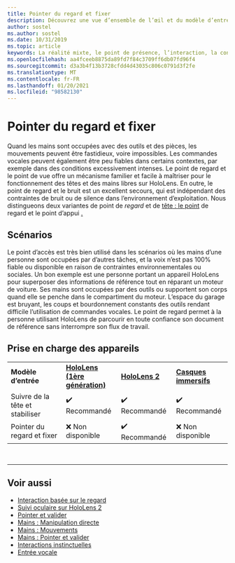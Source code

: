 ```yaml
---
title: Pointer du regard et fixer
description: Découvrez une vue d’ensemble de l’œil et du modèle d’entrée de point d’entrée pour les applications de réalité mixte.
author: sostel
ms.author: sostel
ms.date: 10/31/2019
ms.topic: article
keywords: La réalité mixte, le point de présence, l’interaction, la conception, le suivi des yeux, le suivi des têtes, le casque de la réalité mixte, le casque Windows Mixed Reality, le casque de réalité virtuelle, le HoloLens, le MRTK, la réalité mixte Toolkit
ms.openlocfilehash: aa4fceeb8875da89fd7f84c3709ff6db07fd96f4
ms.sourcegitcommit: d3a3b4f13b3728cfdd4d43035c806c0791d3f2fe
ms.translationtype: MT
ms.contentlocale: fr-FR
ms.lasthandoff: 01/20/2021
ms.locfileid: "98582130"
---
```

# <a name="gaze-and-dwell"></a>Pointer du regard et fixer

Quand les mains sont occupées avec des outils et des pièces, les mouvements peuvent être fastidieux, voire impossibles.
Les commandes vocales peuvent également être peu fiables dans certains contextes, par exemple dans des conditions excessivement intenses.
Le point de regard et le point de vue offre un mécanisme familier et facile à maîtriser pour le fonctionnement des têtes et des mains libres sur HoloLens.
En outre, le point de regard et le bruit est un excellent secours, qui est indépendant des contraintes de bruit ou de silence dans l’environnement d’exploitation.
Nous distingueons deux variantes de point de _regard_ et de [tête : le point](gaze-and-dwell-head.md) de regard et le point d’appui [.](gaze-and-dwell-eyes.md)

## <a name="scenarios"></a>Scénarios

Le point d’accès est très bien utilisé dans les scénarios où les mains d’une personne sont occupées par d’autres tâches, et la voix n’est pas 100% fiable ou disponible en raison de contraintes environnementales ou sociales.
Un bon exemple est une personne portant un appareil HoloLens pour superposer des informations de référence tout en réparant un moteur de voiture.
Ses mains sont occupées par des outils ou supportent son corps quand elle se penche dans le compartiment du moteur.
L’espace du garage est bruyant, les coups et bourdonnement constants des outils rendant difficile l’utilisation de commandes vocales.
Le point de regard permet à la personne utilisant HoloLens de parcourir en toute confiance son document de référence sans interrompre son flux de travail.

## <a name="device-support"></a>Prise en charge des appareils

<table>
    <colgroup>
    <col width="25%" />
    <col width="25%" />
    <col width="25%" />
    <col width="25%" />
    </colgroup>
    <tr>
        <td><strong>Modèle d’entrée</strong></td>
        <td><a href="/hololens/hololens1-hardware"><strong>HoloLens (1ère génération)</strong></a></td>
        <td><a href="https://docs.microsoft.com/hololens/hololens2-hardware"><strong>HoloLens 2</strong></td>
        <td><a href="../discover/immersive-headset-hardware-details.md"><strong>Casques immersifs</strong></a></td>
    </tr>
     <tr>
        <td>Suivre de la tête et stabiliser</td>
        <td>✔️ Recommandé</td>
        <td>✔️ Recommandé</td>
        <td>✔️ Recommandé</td>
    </tr>
     <tr>
        <td>Pointer du regard et fixer</td>
        <td>❌ Non disponible</td>
        <td>✔️ Recommandé</td>
        <td>❌ Non disponible</td>
    </tr>
</table>


<br>

---

 ## <a name="see-also"></a>Voir aussi

* [Interaction basée sur le regard](eye-gaze-interaction.md)
* [Suivi oculaire sur HoloLens 2](eye-tracking.md)
* [Pointer et valider](gaze-and-commit.md)
* [Mains : Manipulation directe](direct-manipulation.md)
* [Mains : Mouvements](gaze-and-commit.md#composite-gestures)
* [Mains : Pointer et valider](point-and-commit.md)
* [Interactions instinctuelles](interaction-fundamentals.md)
* [Entrée vocale](voice-input.md)